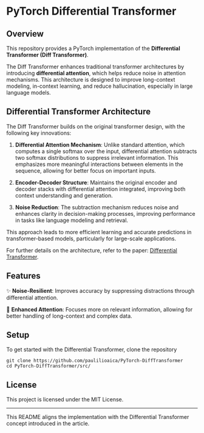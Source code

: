 # PyTorch Differential Transformer

## Overview

This repository provides a PyTorch implementation of the **Differential Transformer (Diff Transformer)**. 

The Diff Transformer enhances traditional transformer architectures by introducing **differential attention**, which helps reduce noise in attention mechanisms. This architecture is designed to improve long-context modeling, in-context learning, and reduce hallucination, especially in large language models.

## Differential Transformer Architecture

The Diff Transformer builds on the original transformer design, with the following key innovations:

1. **Differential Attention Mechanism**: Unlike standard attention, which computes a single softmax over the input, differential attention subtracts two softmax distributions to suppress irrelevant information. This emphasizes more meaningful interactions between elements in the sequence, allowing for better focus on important inputs.

2. **Encoder-Decoder Structure**: Maintains the original encoder and decoder stacks with differential attention integrated, improving both context understanding and generation.

3. **Noise Reduction**: The subtraction mechanism reduces noise and enhances clarity in decision-making processes, improving performance in tasks like language modeling and retrieval.

This approach leads to more efficient learning and accurate predictions in transformer-based models, particularly for large-scale applications.

For further details on the architecture, refer to the paper: [Differential Transformer](https://arxiv.org/pdf/2410.05258).

## Features

✨ **Noise-Resilient**: Improves accuracy by suppressing distractions through differential attention.

🧠 **Enhanced Attention**: Focuses more on relevant information, allowing for better handling of long-context and complex data.

## Setup

To get started with the Differential Transformer, clone the repository

```shell
git clone https://github.com/paulilioaica/PyTorch-DiffTransformer
cd PyTorch-DiffTransformer/src/
```


## License

This project is licensed under the MIT License.

--- 

This README aligns the implementation with the Differential Transformer concept introduced in the article.